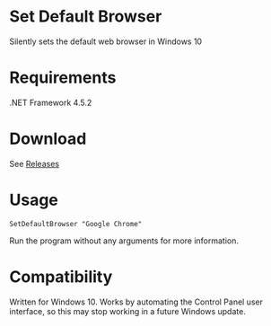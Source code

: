 # Set Default Browser
Silently sets the default web browser in Windows 10

# Requirements
.NET Framework 4.5.2

# Download
See [Releases](https://github.com/sampalmer/windows-change-default-browser/releases)

# Usage
`SetDefaultBrowser "Google Chrome"`

Run the program without any arguments for more information.

# Compatibility
Written for Windows 10. Works by automating the Control Panel user interface, so this may stop working in a future Windows update.
